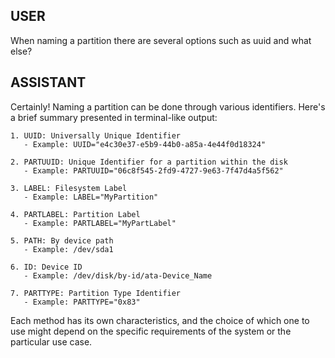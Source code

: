 ## USER
When naming a partition there are several options such as uuid and what else?

## ASSISTANT
Certainly! Naming a partition can be done through various identifiers. Here's a brief summary presented in terminal-like output:

```plaintext
1. UUID: Universally Unique Identifier
   - Example: UUID="e4c30e37-e5b9-44b0-a85a-4e44f0d18324"

2. PARTUUID: Unique Identifier for a partition within the disk
   - Example: PARTUUID="06c8f545-2fd9-4727-9e63-7f47d4a5f562"

3. LABEL: Filesystem Label
   - Example: LABEL="MyPartition"

4. PARTLABEL: Partition Label
   - Example: PARTLABEL="MyPartLabel"

5. PATH: By device path
   - Example: /dev/sda1

6. ID: Device ID
   - Example: /dev/disk/by-id/ata-Device_Name

7. PARTTYPE: Partition Type Identifier
   - Example: PARTTYPE="0x83"
```

Each method has its own characteristics, and the choice of which one to use might depend on the specific requirements of the system or the particular use case.